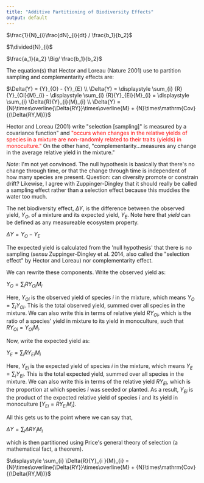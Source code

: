 ```yaml
---
title: "Additive Partitioning of Biodiversity Effects"
output: default
---
```

$\frac{1}{N}_{i}\frac{dN}_{i}{dt} / \frac{b_1}{b_2}$

$1\divided{N}_{i}$

  $\frac{a_1}{a_2} \Big/ \frac{b_1}{b_2}$

The equation(s) that Hector and Loreau (Nature 2001) use to partition sampling and complementarity effects are:

$\Delta{Y} = {Y}_{O} - {Y}_{E}  \\ \Delta{Y} = \displaystyle \sum_{i} {R}{Y}_{Oi}{M}_{i} - \displaystyle \sum_{i} {R}{Y}_{Ei}{M}_{i} = \displaystyle \sum_{i} \Delta{R}{Y}_{i}{M}_{i} \\ \Delta{Y} =  {N}\times\overline{\Delta{RY}}\times\overline{M} + {N}\times\mathrm{Cov}{(\Delta{RY,M})}$

Hector and Loreau (2001) write "selection [sampling]" is measured by a covariance function" and <span style="color:red">"occurs when changes in the relative yields of species in a mixture are non-randomly related to their traits (yields) in monoculture."</span> On the other hand, "complementarity...measures any change in the average relative yield in the mixture."

*Note*: I'm not yet convinced. The null hypothesis is basically that there's no change through time, or that the change through time is independent of how many species are present. Question: can diversity promote or constrain drift? Likewise, I agree with Zuppinger-Dingley that it should really be called a sampling effect rather than a selection effect because this muddies the water too much.

The net biodiversity effect, $\Delta{Y}$, is the difference between the observed yield, ${Y}_{O}$, of a mixture and its expected yield, ${Y}_{E}$. Note here that *yield* can be defined as any measureable ecosystem property.

$\Delta{Y} = {Y}_{O} - {Y}_{E}$

The expected yield is calculated from the 'null hypothesis' that there is no sampling (*sensu* Zuppinger-Dingley et al. 2014, also called the "selection effect" by Hector and Loreau) nor complementarity effect.

We can rewrite these components. Write the observed yield as:

${Y}_{O} = \displaystyle \sum_{i} {R}{Y}_{Oi}{M}_{i}$

Here, ${Y}_{Oi}$ is the observed yield of species *i* in the mixture, which means ${Y}_{O} = \displaystyle \sum_{i} {Y}_{Oi}$. This is the total observed yield, summed over all species in the mixture. We can also write this in terms of relative yield ${R}{Y}_{Oi}$, which is the ratio of a species' yield in mixture to its yield in monoculture, such that ${R}{Y}_{Oi} = {Y}_{Oi}{M}_{i}$.

Now, write the expected yield as:

${Y}_{E} = \displaystyle \sum_{i} {R}{Y}_{Ei}{M}_{i}$

Here, ${Y}_{Ei}$ is the expected yield of species *i* in the mixture, which means ${Y}_{E} = \displaystyle \sum_{i} {Y}_{Ei}$. This is the total expected yield, summed over all species in the mixture. We can also write this in terms of the relative yield ${R}{Y}_{Ei}$, which is the proportion at which species *i* was seeded or planted. As a result, ${Y}_{Ei}$ is the product of the expected relative yield of species *i* and its yield in monoculture [${Y}_{Ei}={R}{Y}_{Ei}{M}_{i}$].

All this gets us to the point where we can say that,

$\Delta{Y} = \displaystyle \sum_{i} \Delta{R}{Y}_{i}{M}_{i}$

which is then partitioned using Price's general theory of selection (a mathematical fact, a theorem).

$\displaystyle \sum_{i} \Delta{R}{Y}_{i }{M}_{i} =  {N}\times\overline{\Delta{RY}}\times\overline{M} + {N}\times\mathrm{Cov}{(\Delta{RY,M})}$
